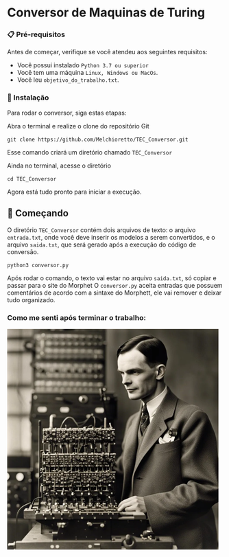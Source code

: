# Conversor de Maquinas de Turing


### 📋 Pré-requisitos

Antes de começar, verifique se você atendeu aos seguintes requisitos:
* Você possui instalado `Python 3.7 ou superior`
* Você tem uma máquina `Linux, Windows ou MacOs`.
* Você leu `objetivo_do_trabalho.txt`.

### 🔧 Instalação

Para rodar o conversor, siga estas etapas:

Abra o terminal e realize o clone do repositório Git
```
git clone https://github.com/Melchioretto/TEC_Conversor.git
```
Esse comando criará um diretório chamado `TEC_Conversor`

Ainda no terminal, acesse o diretório
```
cd TEC_Conversor
```
Agora está tudo pronto para iniciar a execução.

## 🚀 Começando

O diretório `TEC_Conversor` contém dois arquivos de texto: o arquivo `entrada.txt`, onde você deve inserir os modelos a serem convertidos, e o arquivo `saida.txt`, que será gerado após a execução do código de conversão.
```
python3 conversor.py
```
Após rodar o comando, o texto vai estar no arquivo `saida.txt`, só copiar e passar para o site do Morphet 
O `conversor.py` aceita entradas que possuem comentários de acordo com a sintaxe do Morphett, ele vai remover e deixar tudo organizado.

### Como me senti após terminar o trabalho:
![](img/machine.png)

